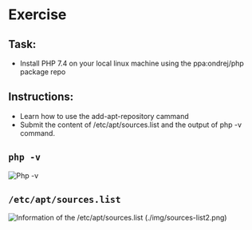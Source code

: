 # Exercise

## Task:

- Install PHP 7.4 on your local linux machine using the ppa:ondrej/php package repo

## Instructions:

- Learn how to use the add-apt-repository cammand
- Submit the content of /etc/apt/sources.list and the output of php -v command.

## `php -v`

![Php -v](./img/php.png)

## `/etc/apt/sources.list`

![Information of the /etc/apt/sources.list](./img/sources-list1.png) (./img/sources-list2.png)
